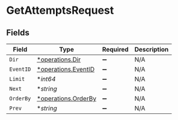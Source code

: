 # GetAttemptsRequest


## Fields

| Field                                                     | Type                                                      | Required                                                  | Description                                               |
| --------------------------------------------------------- | --------------------------------------------------------- | --------------------------------------------------------- | --------------------------------------------------------- |
| `Dir`                                                     | [*operations.Dir](../../models/operations/dir.md)         | :heavy_minus_sign:                                        | N/A                                                       |
| `EventID`                                                 | [*operations.EventID](../../models/operations/eventid.md) | :heavy_minus_sign:                                        | N/A                                                       |
| `Limit`                                                   | **int64*                                                  | :heavy_minus_sign:                                        | N/A                                                       |
| `Next`                                                    | **string*                                                 | :heavy_minus_sign:                                        | N/A                                                       |
| `OrderBy`                                                 | [*operations.OrderBy](../../models/operations/orderby.md) | :heavy_minus_sign:                                        | N/A                                                       |
| `Prev`                                                    | **string*                                                 | :heavy_minus_sign:                                        | N/A                                                       |